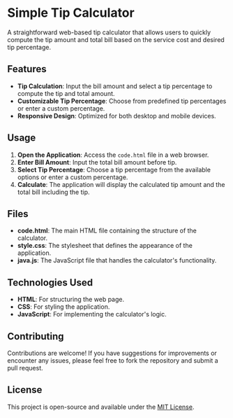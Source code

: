 # Simple Tip Calculator

A straightforward web-based tip calculator that allows users to quickly compute the tip amount and total bill based on the service cost and desired tip percentage.

## Features

- **Tip Calculation**: Input the bill amount and select a tip percentage to compute the tip and total amount.
- **Customizable Tip Percentage**: Choose from predefined tip percentages or enter a custom percentage.
- **Responsive Design**: Optimized for both desktop and mobile devices.

## Usage

1. **Open the Application**: Access the `code.html` file in a web browser.
2. **Enter Bill Amount**: Input the total bill amount before tip.
3. **Select Tip Percentage**: Choose a tip percentage from the available options or enter a custom percentage.
4. **Calculate**: The application will display the calculated tip amount and the total bill including the tip.

## Files

- **code.html**: The main HTML file containing the structure of the calculator.
- **style.css**: The stylesheet that defines the appearance of the application.
- **java.js**: The JavaScript file that handles the calculator's functionality.

## Technologies Used

- **HTML**: For structuring the web page.
- **CSS**: For styling the application.
- **JavaScript**: For implementing the calculator's logic.

## Contributing

Contributions are welcome! If you have suggestions for improvements or encounter any issues, please feel free to fork the repository and submit a pull request.

## License

This project is open-source and available under the [MIT License](LICENSE).

